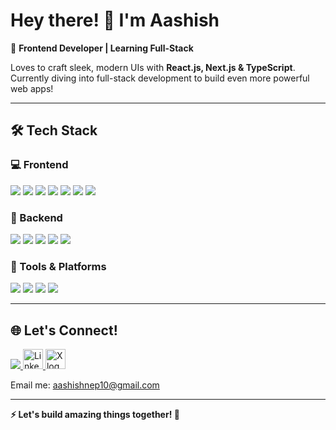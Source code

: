 # Hey there! 👋 I'm Aashish 

🚀 **Frontend Developer | Learning Full-Stack** 

Loves to craft sleek, modern UIs with **React.js, Next.js & TypeScript**. Currently diving into full-stack development to build even more powerful web apps!

---
  
## 🛠️ Tech Stack   
 
### 💻 Frontend 

<p align="left">
  <img src="https://img.shields.io/badge/HTML5-E34F26?style=for-the-badge&logo=html5&logoColor=white" />
  <img src="https://img.shields.io/badge/CSS3-1572B6?style=for-the-badge&logo=css3&logoColor=white" />
  <img src="https://img.shields.io/badge/JavaScript-F7DF1E?style=for-the-badge&logo=javascript&logoColor=black" />
  <img src="https://img.shields.io/badge/TypeScript-3178C6?style=for-the-badge&logo=typescript&logoColor=white" />
  <img src="https://img.shields.io/badge/React-20232A?style=for-the-badge&logo=react&logoColor=61DAFB" />
  <img src="https://img.shields.io/badge/Next.js-000000?style=for-the-badge&logo=next.js&logoColor=white" />
  <img src="https://img.shields.io/badge/TailwindCSS-38B2AC?style=for-the-badge&logo=tailwind-css&logoColor=white" />
</p>

### 🧠 Backend 

<p align="left">
  <img src="https://img.shields.io/badge/Node.js-339933?style=for-the-badge&logo=node.js&logoColor=white" />
  <img src="https://img.shields.io/badge/Express.js-000000?style=for-the-badge&logo=express&logoColor=white" />
  <img src="https://img.shields.io/badge/MongoDB-47A248?style=for-the-badge&logo=mongodb&logoColor=white" />
  <img src="https://img.shields.io/badge/PostgreSQL-4169E1?style=for-the-badge&logo=postgresql&logoColor=white" />
  <img src="https://img.shields.io/badge/Supabase-3ECF8E?style=for-the-badge&logo=supabase&logoColor=white" />
</p>

### 🧰 Tools & Platforms

<p align="left">
  <img src="https://img.shields.io/badge/Git-F05032?style=for-the-badge&logo=git&logoColor=white" />
  <img src="https://img.shields.io/badge/GitHub-181717?style=for-the-badge&logo=github&logoColor=white" />
  <img src="https://img.shields.io/badge/Vercel-000000?style=for-the-badge&logo=vercel&logoColor=white" />
  <img src="https://img.shields.io/badge/Netlify-00C7B7?style=for-the-badge&logo=netlify&logoColor=white" />
</p>
 
--- 
 
## 🌐 Let's Connect!

<p align="left">
  <a href="https://www.aashishneupane.com.np" target="_blank">
    <img src="https://img.shields.io/badge/Portfolio-000?style=for-the-badge&logo=About.me&logoColor=white" />
  </a>
 <!-- LinkedIn -->
<a href="https://www.linkedin.com/in/aashis-neupane-1a8050327/" target="_blank">
  <img height="32" width="32" src="https://cdn.jsdelivr.net/gh/devicons/devicon/icons/linkedin/linkedin-original.svg" alt="LinkedIn">
</a>

   <a href="https://x.com/Aashis_19" target="_blank">
  <img 
  height="32" width="32"
  alt="X logo"
  src="https://upload.wikimedia.org/wikipedia/commons/thumb/b/b7/X_logo.jpg/1200px-X_logo.jpg" />
</a>
   <p >
  Email me: <a href="mailto:aashishnep10@gmail.com">aashishnep10@gmail.com</a>
</p>
</p>  

---
<p><strong>⚡ Let's build amazing things together! 🚀</strong></p>
